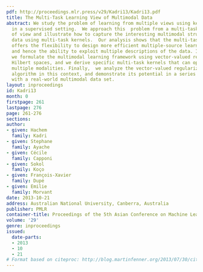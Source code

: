 ```yaml
---
pdf: http://proceedings.mlr.press/v29/Kadri13/Kadri13.pdf
title: The Multi-Task Learning View of Multimodal Data
abstract: We study the problem of learning from multiple views using kernel methods
  in a supervised setting.  We approach this  problem from a multi-task learning point
  of view and illustrate how to capture the interesting multimodal structure of the
  data using multi-task kernels.  Our analysis shows that the multi-task perspective
  offers the flexibility to design more efficient multiple-source learning algorithms,
  and hence the ability to exploit multiple descriptions of the data. In particular,
  we formulate the multimodal learning framework using vector-valued reproducing kernel
  Hilbert spaces, and we derive specific multi-task kernels that can operate over
  multiple modalities. Finally,  we analyze the vector-valued regularized least squares
  algorithm in this context, and demonstrate its potential in a series of experiments
  with a real-world multimodal data set.
layout: inproceedings
id: Kadri13
month: 0
firstpage: 261
lastpage: 276
page: 261-276
sections: 
author:
- given: Hachem
  family: Kadri
- given: Stephane
  family: Ayache
- given: Cécile
  family: Capponi
- given: Sokol
  family: Koço
- given: François-Xavier
  family: Dupé
- given: Emilie
  family: Morvant
date: 2013-10-21
address: Australian National University, Canberra, Australia
publisher: PMLR
container-title: Proceedings of the 5th Asian Conference on Machine Learning
volume: '29'
genre: inproceedings
issued:
  date-parts:
  - 2013
  - 10
  - 21
# Format based on citeproc: http://blog.martinfenner.org/2013/07/30/citeproc-yaml-for-bibliographies/
---
```

